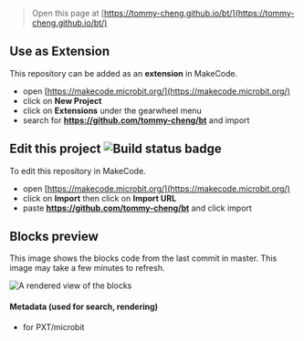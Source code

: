 
> Open this page at [https://tommy-cheng.github.io/bt/](https://tommy-cheng.github.io/bt/)

## Use as Extension

This repository can be added as an **extension** in MakeCode.

* open [https://makecode.microbit.org/](https://makecode.microbit.org/)
* click on **New Project**
* click on **Extensions** under the gearwheel menu
* search for **https://github.com/tommy-cheng/bt** and import

## Edit this project ![Build status badge](https://github.com/tommy-cheng/bt/workflows/MakeCode/badge.svg)

To edit this repository in MakeCode.

* open [https://makecode.microbit.org/](https://makecode.microbit.org/)
* click on **Import** then click on **Import URL**
* paste **https://github.com/tommy-cheng/bt** and click import

## Blocks preview

This image shows the blocks code from the last commit in master.
This image may take a few minutes to refresh.

![A rendered view of the blocks](https://github.com/tommy-cheng/bt/raw/master/.github/makecode/blocks.png)

#### Metadata (used for search, rendering)

* for PXT/microbit
<script src="https://makecode.com/gh-pages-embed.js"></script><script>makeCodeRender("{{ site.makecode.home_url }}", "{{ site.github.owner_name }}/{{ site.github.repository_name }}");</script>
